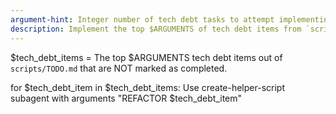 ```yaml
---
argument-hint: Integer number of tech debt tasks to attempt implementing from `scripts/TODO.md`.
description: Implement the top $ARGUMENTS of tech debt items from `scripts/TODO.md`.
---
```


$tech_debt_items = The top $ARGUMENTS tech debt items out of `scripts/TODO.md` that are NOT marked as completed.

for $tech_debt_item in $tech_debt_items:
    Use create-helper-script subagent with arguments "REFACTOR $tech_debt_item"